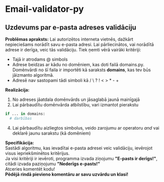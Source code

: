 # Email-validator-py
Uzdevums par e-pasta adreses validāciju
---
**Problēmas apraksts:**
Lai autorizētos interneta vietnēs, dažkārt nepieciešams norādīt savu e-pasta adresi. Lai pārliecinātos, vai norādītā adrese ir derīga, veic tās validāciju. Tiek ņemti vērā vairāki kritēriji:<br>
* Tajā ir atrodams @ simbols
* Adrese beidzas ar kādu no domēniem, kas doti failā domains.py. Domēnvārdi no šī faila ir importēti kā saraksts **domains**, kas tev būs jāizmanto algoritmā.
* Adresē nav sastopami tādi simboli kā / \ ? ! < > * - +

**Realizācija:**<br>
1. No adreses jāatdala domēnvārds un jāsaglabā jaunā mainīgajā
2. Lai pārbaudītu domēnvārda atbilstību, vari izmantot pierakstu 
~~~py
if ... in domains:
  # darbības
~~~
4. Lai pārbaudītu aizliegtos simbolus, veido zarojumu ar operatoru *and* vai deklarē jaunu sarakstu (kā domēniem)

**Specifikācija:**<br>
Sastādi algoritmu, kas ievadītai e-pasta adresei veic validāciju, ievērojot visus iepriekšminētos kritērijus.<br>
Ja visi kritēriji ir ievēroti, programma izvada ziņojumu **"E-pasts ir derīgs!"**, citādi izvada paziņojumu **"Nederīgs e-pasts!"**<br>
Atceries komentēt kodu!<br>
**Pēdējā rindā pievieno komentāru ar savu uzvārdu un klasi!**
